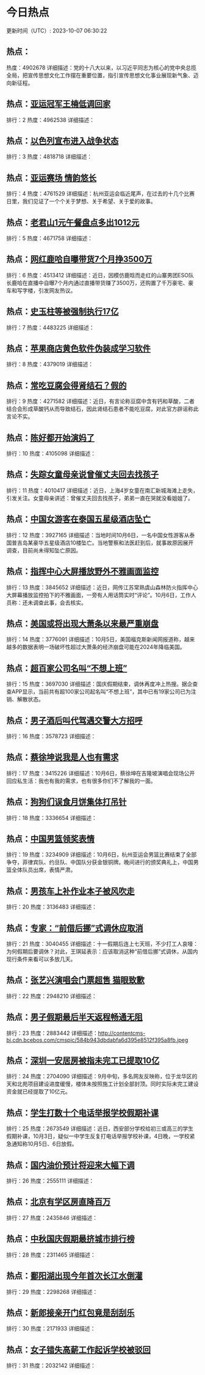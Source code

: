 # 今日热点

更新时间（UTC）: 2023-10-07 06:30:22

## 热点：

热度：4902678
详细描述：党的十八大以来，以习近平同志为核心的党中央总揽全局，把宣传思想文化工作摆在重要位置，指引宣传思想文化事业展现新气象、迈向新征程。

## 热点：[亚运冠军王楠低调回家](https://cn.bing.com/search?q=亚运冠军王楠低调回家)
排行：2
热度：4962538
详细描述：

## 热点：[以色列宣布进入战争状态](https://cn.bing.com/search?q=以色列宣布进入战争状态)
排行：3
热度：4818718
详细描述：

## 热点：[亚运赛场 情韵悠长](https://cn.bing.com/search?q=亚运赛场情韵悠长)
排行：4
热度：4761529
详细描述：杭州亚运会临近尾声，在过去的十几个比赛日里，我们见证了一个个关于梦想、关于希望、关于爱的故事。

## 热点：[老君山1元午餐盘点多出1012元](https://cn.bing.com/search?q=老君山1元午餐盘点多出1012元)
排行：5
热度：4671758
详细描述：

## 热点：[网红鹿哈自曝带货7个月挣3500万](https://cn.bing.com/search?q=网红鹿哈自曝带货7个月挣3500万)
排行：6
热度：4513412
详细描述：近日，因模仿鹿晗而走红的山寨男团ESO队长鹿哈在直播中自曝7个月内通过直播带货赚了3500万，还购置了千万豪宅、豪车和写字楼，引发网友热议。

## 热点：[史玉柱等被强制执行17亿](https://cn.bing.com/search?q=史玉柱等被强制执行17亿)
排行：7
热度：4483225
详细描述：

## 热点：[苹果商店黄色软件伪装成学习软件](https://cn.bing.com/search?q=苹果商店黄色软件伪装成学习软件)
排行：8
热度：4379019
详细描述：

## 热点：[常吃豆腐会得肾结石？假的](https://cn.bing.com/search?q=常吃豆腐会得肾结石？假的)
排行：9
热度：4271582
详细描述：近日，有言论称豆腐中含有钙和草酸，二者结合会形成草酸钙从而导致结石，因此肾结石患者不能吃豆腐，对此官方辟谣称此言论不实。

## 热点：[陈好都开始演妈了](https://cn.bing.com/search?q=陈好都开始演妈了)
排行：10
热度：4105098
详细描述：

## 热点：[失踪女童母亲说曾催丈夫回去找孩子](https://cn.bing.com/search?q=失踪女童母亲说曾催丈夫回去找孩子)
排行：11
热度：4010417
详细描述：近日，上海4岁女童在南汇新城海滩上走失，引发关注。女童母亲讲述：曾催丈夫回去找孩子，弟弟一直在哭就没看姐姐了。

## 热点：[中国女游客在泰国五星级酒店坠亡](https://cn.bing.com/search?q=中国女游客在泰国五星级酒店坠亡)
排行：12
热度：3927165
详细描述：当地时间10月6日，一名中国女性游客从泰国普吉岛某豪华五星级酒店10楼坠亡。当地警察和法医赶到后，就事故原因展开调查，目前尚未得知坠亡原因。

## 热点：[指挥中心大屏播放野外不雅画面监控](https://cn.bing.com/search?q=指挥中心大屏播放野外不雅画面监控)
排行：13
热度：3845652
详细描述：近日，网传江苏常熟虞山森林防火指挥中心大屏幕播放监控拍下的不雅画面，一旁有人用话筒实时“评论”。10月6日，工作人员称：还未调查此事，会去核实。

## 热点：[美国或将出现大萧条以来最严重崩盘](https://cn.bing.com/search?q=美国或将出现大萧条以来最严重崩盘)
排行：14
热度：3776091
详细描述：10月5日，美国福克斯新闻网报道称，越来越多的数据表明一场破坏性超过大萧条的经济崩盘可能在2024年降临美国。

## 热点：[超百家公司名叫“不想上班”](https://cn.bing.com/search?q=超百家公司名叫“不想上班”)
排行：15
热度：3697030
详细描述：国庆假期结束，调休再度冲上热搜。据企查查APP显示，当前共有超100家公司起名叫“不想上班”，其中已有19家公司已为注销、解散状态。

## 热点：[男子酒后叫代驾遇交警大方招呼](https://cn.bing.com/search?q=男子酒后叫代驾遇交警大方招呼)
排行：16
热度：3578723
详细描述：

## 热点：[蔡徐坤说我是人也有需求](https://cn.bing.com/search?q=蔡徐坤说我是人也有需求)
排行：17
热度：3415226
详细描述：10月6日，蔡徐坤在吉隆坡演唱会现场公开回应私生活：我也有我的需求，也有很多你们不了解我的一面。

## 热点：[狗狗们误食月饼集体打吊针](https://cn.bing.com/search?q=狗狗们误食月饼集体打吊针)
排行：18
热度：3336654
详细描述：

## 热点：[中国男篮领奖表情](https://cn.bing.com/search?q=中国男篮领奖表情)
排行：19
热度：3234909
详细描述：10月6日，杭州亚运会男篮比赛结束了全部争夺，菲律宾队、约旦队、中国队分获金银铜牌。晚间进行的颁奖典礼上，中国男篮全体队员出席，表情严肃。

## 热点：[男孩车上补作业本子被风吹走](https://cn.bing.com/search?q=男孩车上补作业本子被风吹走)
排行：20
热度：3136483
详细描述：

## 热点：[专家：“前借后挪”式调休应取消](https://cn.bing.com/search?q=专家：“前借后挪”式调休应取消)
排行：21
热度：3040455
详细描述：十一假期后连上七天班，不少打工人哀嚎：为何假期后要调休？对此，王琪延表示：应该取消这种“前借后挪”式调休，从国内现行条件来看可以多放几天。

## 热点：[张艺兴演唱会门票超售 猫眼致歉](https://cn.bing.com/search?q=张艺兴演唱会门票超售猫眼致歉)
排行：22
热度：2948210
详细描述：

## 热点：[男子假期最后半天返程畅通无阻](https://cn.bing.com/search?q=男子假期最后半天返程畅通无阻)
排行：23
热度：2883442
详细描述：http://contentcms-bj.cdn.bcebos.com/cmspic/584b943dbdabfa6d395e8512f395a8fb.jpeg

## 热点：[深圳一安居房被指未完工已提取10亿](https://cn.bing.com/search?q=深圳一安居房被指未完工已提取10亿)
排行：24
热度：2704090
详细描述：9月中旬，多名网友反映称，位于龙华区的天和北苑项目建设进度缓慢，楼体未按照施工计划全部封顶。同时实际未完工建设资金就已经提取了10亿元。

## 热点：[学生打数十个电话举报学校假期补课](https://cn.bing.com/search?q=学生打数十个电话举报学校假期补课)
排行：25
热度：2673549
详细描述：近日，西安部分学校给初三或高三的学生假期补课，10月3日，疑似一中学生反复打电话举报学校补课，4日晚，一学校紧急通知称10月5日、6日放假。

## 热点：[国内油价预计将迎来大幅下调](https://cn.bing.com/search?q=国内油价预计将迎来大幅下调)
排行：26
热度：2555111
详细描述：

## 热点：[北京有学区房直降百万](https://cn.bing.com/search?q=北京有学区房直降百万)
排行：27
热度：2435846
详细描述：

## 热点：[中秋国庆假期最挤城市排行榜](https://cn.bing.com/search?q=中秋国庆假期最挤城市排行榜)
排行：28
热度：2311465
详细描述：

## 热点：[鄱阳湖出现今年首次长江水倒灌](https://cn.bing.com/search?q=鄱阳湖出现今年首次长江水倒灌)
排行：29
热度：2298268
详细描述：

## 热点：[新郎接亲开门红包竟是刮刮乐](https://cn.bing.com/search?q=新郎接亲开门红包竟是刮刮乐)
排行：30
热度：2171933
详细描述：

## 热点：[女子错失高薪工作起诉学校被驳回](https://cn.bing.com/search?q=女子错失高薪工作起诉学校被驳回)
排行：31
热度：2032142
详细描述：


